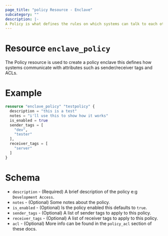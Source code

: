 ```yaml
---
page_title: "policy Resource - Enclave"
subcategory: ""
description: |-
A Policy is what defines the rules on which systems can talk to each other.
---
```


# Resource `enclave_policy`

The Policy resource is used to create a policy enclave this defines how systems communicate with attributes such as sender/receiver tags and ACLs.

# Example

```terraform
resource "enclave_policy" "testpolicy" {
  description = "this is a test"
  notes = "i'll use this to show how it works"
  is_enabled = true
  sender_tags = [
    "dev",
    "tester"
  ],
  receiver_tags = [
    "server"
  ]
}
```

# Schema
  - `description` - (Required) A brief description of the policy e:g `Development Access`.
  - `notes` - (Optional) Some notes about the policy.
  - `is_enabled` - (Optional) Is the policy enabled this defaults to `true`.
  - `sender_tags` - (Optional) A list of sender tags to apply to this policy.
  - `receiver_tags` - (Optional) A list of receiver tags to apply to this policy.
  - `acl` - (Optional) More info can be found in the `policy_acl` section of these docs.